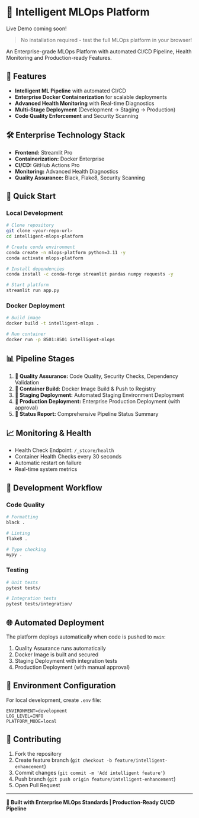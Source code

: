 # 🚀 Intelligent MLOps Platform

Live Demo coming soon!
> No installation required - test the full MLOps platform in your browser!


An Enterprise-grade MLOps Platform with automated CI/CD Pipeline, Health Monitoring and Production-ready Features.

## 🎯 Features

- **Intelligent ML Pipeline** with automated CI/CD
- **Enterprise Docker Containerization** for scalable deployments  
- **Advanced Health Monitoring** with Real-time Diagnostics
- **Multi-Stage Deployment** (Development → Staging → Production)
- **Code Quality Enforcement** and Security Scanning

## 🛠️ Enterprise Technology Stack

- **Frontend:** Streamlit Pro
- **Containerization:** Docker Enterprise
- **CI/CD:** GitHub Actions Pro
- **Monitoring:** Advanced Health Diagnostics
- **Quality Assurance:** Black, Flake8, Security Scanning

## 🚀 Quick Start

### Local Development
```bash
# Clone repository
git clone <your-repo-url>
cd intelligent-mlops-platform

# Create conda environment
conda create -n mlops-platform python=3.11 -y
conda activate mlops-platform

# Install dependencies
conda install -c conda-forge streamlit pandas numpy requests -y

# Start platform
streamlit run app.py
```

### Docker Deployment
```bash
# Build image
docker build -t intelligent-mlops .

# Run container
docker run -p 8501:8501 intelligent-mlops
```

## 📊 Pipeline Stages

1. **🧪 Quality Assurance:** Code Quality, Security Checks, Dependency Validation
2. **🐳 Container Build:** Docker Image Build & Push to Registry
3. **🚀 Staging Deployment:** Automated Staging Environment Deployment
4. **🌟 Production Deployment:** Enterprise Production Deployment (with approval)
5. **📢 Status Report:** Comprehensive Pipeline Status Summary

## 📈 Monitoring & Health

- Health Check Endpoint: `/_stcore/health`
- Container Health Checks every 30 seconds
- Automatic restart on failure
- Real-time system metrics

## 🔧 Development Workflow

### Code Quality
```bash
# Formatting
black .

# Linting  
flake8 .

# Type checking
mypy .
```

### Testing
```bash
# Unit tests
pytest tests/

# Integration tests
pytest tests/integration/
```

## 🌐 Automated Deployment

The platform deploys automatically when code is pushed to `main`:

1. Quality Assurance runs automatically
2. Docker Image is built and secured
3. Staging Deployment with integration tests
4. Production Deployment (with manual approval)

## 📝 Environment Configuration

For local development, create `.env` file:
```
ENVIRONMENT=development
LOG_LEVEL=INFO
PLATFORM_MODE=local
```

## 🤝 Contributing

1. Fork the repository
2. Create feature branch (`git checkout -b feature/intelligent-enhancement`)
3. Commit changes (`git commit -m 'Add intelligent feature'`)
4. Push branch (`git push origin feature/intelligent-enhancement`)
5. Open Pull Request
---

**🚀 Built with Enterprise MLOps Standards | Production-Ready CI/CD Pipeline**
